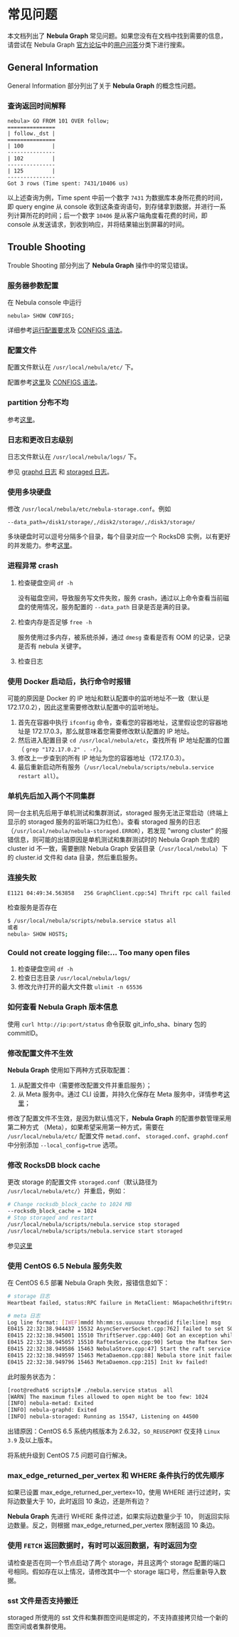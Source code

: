 # 常见问题

本文档列出了 **Nebula Graph** 常见问题。如果您没有在文档中找到需要的信息，请尝试在 Nebula Graph [官方论坛](https://discuss.nebula-graph.com.cn/)中的[用户问答](https://discuss.nebula-graph.com.cn/c/users/5)分类下进行搜索。

## General Information

General Information 部分列出了关于 **Nebula Graph** 的概念性问题。

### 查询返回时间解释

```ngql
nebula> GO FROM 101 OVER follow;
===============
| follow._dst |
===============
| 100         |
---------------
| 102         |
---------------
| 125         |
---------------
Got 3 rows (Time spent: 7431/10406 us)
```

以上述查询为例，Time spent 中前一个数字 `7431` 为数据库本身所花费的时间，即 query engine 从 console 收到这条查询语句，到存储拿到数据，并进行一系列计算所花的时间；后一个数字 `10406` 是从客户端角度看花费的时间，即 console 从发送请求，到收到响应，并将结果输出到屏幕的时间。

## Trouble Shooting

Trouble Shooting 部分列出了 **Nebula Graph** 操作中的常见错误。

### 服务器参数配置

在 Nebula console 中运行

```ngql
nebula> SHOW CONFIGS;
```

详细参考[运行配置要求](../../3.build-develop-and-administration/3.configurations/0.system-requirement.md)及 [CONFIGS 语法](../../3.build-develop-and-administration/3.configurations/2.configs-syntax.md)。

### 配置文件

配置文件默认在 `/usr/local/nebula/etc/` 下。

配置参考[这里](../../3.build-develop-and-administration/3.configurations/0.system-requirement.md)及 [CONFIGS 语法](../../3.build-develop-and-administration/3.configurations/2.configs-syntax.md)。

### partition 分布不均

参考[这里](../../3.build-develop-and-administration/5.storage-service-administration/storage-balance.md)。

### 日志和更改日志级别

日志文件默认在 `/usr/local/nebula/logs/` 下。

参见 [graphd 日志](../../3.build-develop-and-administration/3.configurations/4.graph-config.md) 和 [storaged 日志](../../3.build-develop-and-administration/3.configurations/5.storage-config.md)。

### 使用多块硬盘

修改 `/usr/local/nebula/etc/nebula-storage.conf`。例如

```text
--data_path=/disk1/storage/,/disk2/storage/,/disk3/storage/
```

多块硬盘时可以逗号分隔多个目录，每个目录对应一个 RocksDB 实例，以有更好的并发能力。参考[这里](../../3.build-develop-and-administration/3.configurations/5.storage-config.md)。

### 进程异常 crash

1. 检查硬盘空间 `df -h`

    没有磁盘空间，导致服务写文件失败，服务 crash，通过以上命令查看当前磁盘的使用情况，服务配置的 `--data_path` 目录是否是满的目录。

2. 检查内存是否足够 `free -h`

    服务使用过多内存，被系统杀掉，通过 `dmesg` 查看是否有 OOM 的记录，记录是否有 nebula 关键字。

3. 检查日志

### 使用 Docker 启动后，执行命令时报错

可能的原因是 Docker 的 IP 地址和默认配置中的监听地址不一致（默认是 172.17.0.2），因此这里需要修改默认配置中的监听地址。

1. 首先在容器中执行 `ifconfig` 命令，查看您的容器地址，这里假设您的容器地址是 172.17.0.3，那么就意味着您需要修改默认配置的 IP 地址。
2. 然后进入配置目录 `cd /usr/local/nebula/etc`，查找所有 IP 地址配置的位置（ `grep "172.17.0.2" . -r`）。
3. 修改上一步查到的所有 IP 地址为您的容器地址（172.17.0.3）。
4. 最后重新启动所有服务（`/usr/local/nebula/scripts/nebula.service restart all`）。

### 单机先后加入两个不同集群

同一台主机先后用于单机测试和集群测试，storaged 服务无法正常启动（终端上显示的 storaged 服务的监听端口为红色）。查看 storaged 服务的日志（`/usr/local/nebula/nebula-storaged.ERROR`），若发现 "wrong cluster" 的报错信息，则可能的出错原因是单机测试和集群测试时的 Nebula Graph 生成的 cluster id 不一致，需要删除 Nebula Graph 安装目录（`/usr/local/nebula`）下的 cluster.id 文件和 data 目录，然后重启服务。

### 连接失败

```txt
E1121 04:49:34.563858   256 GraphClient.cpp:54] Thrift rpc call failed: AsyncSocketException: connect failed, type = Socket not open, errno = 111 (Connection refused): Connection refused
```

检查服务是否存在

```bash
$ /usr/local/nebula/scripts/nebula.service status all
或者
nebula> SHOW HOSTS;
```

### Could not create logging file:... Too many open files

1. 检查硬盘空间 `df -h`
2. 检查日志目录 `/usr/local/nebula/logs/`
3. 修改允许打开的最大文件数 `ulimit -n 65536`

### 如何查看 Nebula Graph 版本信息

使用 `curl http://ip:port/status` 命令获取 git_info_sha、binary 包的 commitID。

### 修改配置文件不生效

**Nebula Graph** 使用如下两种方式获取配置：

1. 从配置文件中（需要修改配置文件并重启服务）；
2. 从 Meta 服务中。通过 CLI 设置，并持久化保存在 Meta 服务中，详情参考[这里](../../3.build-develop-and-administration/3.configurations/1.config-persistency-and-priority.md)；

修改了配置文件不生效，是因为默认情况下，**Nebula Graph** 的配置参数管理采用第二种方式 （Meta），如果希望采用第一种方式，需要在 `/usr/local/nebula/etc/` 配置文件 `metad.conf`、 `storaged.conf`、`graphd.conf` 中分别添加 `--local_config=true` 选项。

### 修改  RocksDB block cache

更改 storage 的配置文件 `storaged.conf`（默认路径为 `/usr/local/nebula/etc/`）并重启，例如：

```bash
# Change rocksdb_block_cache to 1024 MB
--rocksdb_block_cache = 1024
# Stop storaged and restart
/usr/local/nebula/scripts/nebula.service stop storaged
/usr/local/nebula/scripts/nebula.service start storaged
```

参见[这里](../../3.build-develop-and-administration/3.configurations/5.storage-config.md)

### 使用 CentOS 6.5 Nebula 服务失败

在 CentOS 6.5 部署 Nebula Graph 失败，报错信息如下：

```bash
# storage 日志
Heartbeat failed, status:RPC failure in MetaClient: N6apache6thrift9transport19TTransportExceptionE: AsyncSocketException: connect failed, type = Socket not open, errno = 111 (Connection refused): Connection refused

# meta 日志
Log line format: [IWEF]mmdd hh:mm:ss.uuuuuu threadid file:line] msg
E0415 22:32:38.944437 15532 AsyncServerSocket.cpp:762] failed to set SO_REUSEPORT on async server socket Protocol not available
E0415 22:32:38.945001 15510 ThriftServer.cpp:440] Got an exception while setting up the server: 92failed to bind to async server socket: [::]:0: Protocol not available
E0415 22:32:38.945057 15510 RaftexService.cpp:90] Setup the Raftex Service failed, error: 92failed to bind to async server socket: [::]:0: Protocol not available
E0415 22:32:38.949586 15463 NebulaStore.cpp:47] Start the raft service failed
E0415 22:32:38.949597 15463 MetaDaemon.cpp:88] Nebula store init failed
E0415 22:32:38.949796 15463 MetaDaemon.cpp:215] Init kv failed!
```

此时服务状态为：

```bash
[root@redhat6 scripts]# ./nebula.service status  all
[WARN] The maximum files allowed to open might be too few: 1024
[INFO] nebula-metad: Exited
[INFO] nebula-graphd: Exited
[INFO] nebula-storaged: Running as 15547, Listening on 44500
```

出错原因：CentOS 6.5 系统内核版本为 2.6.32，`SO_REUSEPORT` 仅支持 `Linux 3.9` 及以上版本。

将系统升级到 CentOS 7.5 问题可自行解决。

### max_edge_returned_per_vertex 和 WHERE 条件执行的优先顺序

如果已设置 max_edge_returned_per_vertex=10，使用 WHERE 进行过滤时，实际边数量大于 10，此时返回 10 条边，还是所有边？

**Nebula Graph** 先进行 WHERE 条件过滤，如果实际边数量少于 10， 则返回实际边数量。反之，则根据 max_edge_returned_per_vertex 限制返回 10 条边。

### 使用 `FETCH` 返回数据时，有时可以返回数据，有时返回为空

请检查是否在同一个节点启动了两个 storage，并且这两个 storage 配置的端口号相同。假如存在以上情况，请修改其中一个 storage 端口号，然后重新导入数据。

### sst 文件是否支持搬迁

storaged 所使用的 sst 文件和集群图空间是绑定的，不支持直接拷贝给一个新的图空间或者集群使用。

